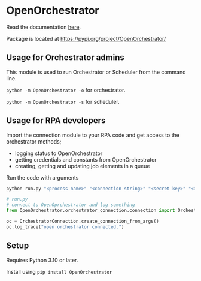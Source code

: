 # OpenOrchestrator

Read the documentation [here](https://itk-dev-rpa.github.io/OpenOrchestrator-docs).

Package is located at https://pypi.org/project/OpenOrchestrator/

## Usage for Orchestrator admins
This module is used to run Orchestrator or Scheduler from the command line.

`python -m OpenOrchestrator -o`  for orchestrator.

`python -m OpenOrchestrator -s`  for scheduler.

## Usage for RPA developers
Import the connection module to your RPA code and get access to the orchestrator methods;

- logging status to OpenOrchestrator
- getting credentials and constants from OpenOrchestrator
- creating, getting and updating job elements in a queue

Run the code with arguments
```bash
python run.py "<process name>" "<connection string>" "<secret key>" "<arguments>"
```

```python
# run.py
# connect to OpenOprchestrator and log something
from OpenOrchestrator.orchestrator_connection.connection import OrchestratorConnection

oc = OrchestratorConnection.create_connection_from_args()
oc.log_trace("open orchestrator connected.")
``` 


## Setup
Requires Python 3.10 or later.

Install using `pip install OpenOrchestrator`
